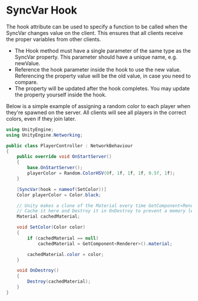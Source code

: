 # SyncVar Hook

The hook attribute can be used to specify a function to be called when the SyncVar changes value on the client.  This ensures that all clients receive the proper variables from other clients.
-   The Hook method must have a single parameter of the same type as the SyncVar property.  This parameter should have a unique name, e.g. newValue.
-   Reference the hook parameter inside the hook to use the new value.  Referencing the property value will be the old value, in case you need to compare.
-   The property will be updated after the hook completes. You may update the property yourself inside the hook.

Below is a simple example of assigning a random color to each player when they're spawned on the server.  All clients will see all players in the correct colors, even if they join later.

```cs
using UnityEngine;
using UnityEngine.Networking;

public class PlayerController : NetworkBehaviour
{
    public override void OnStartServer()
    {
        base.OnStartServer();
        playerColor = Random.ColorHSV(0f, 1f, 1f, 1f, 0.5f, 1f);
    }

    [SyncVar(hook = nameof(SetColor))]
    Color playerColor = Color.black;

    // Unity makes a clone of the Material every time GetComponent<Renderer>().material is used.
    // Cache it here and Destroy it in OnDestroy to prevent a memory leak.
    Material cachedMaterial;

    void SetColor(Color color)
    {
        if (cachedMaterial == null)
            cachedMaterial = GetComponent<Renderer>().material;

        cachedMaterial.color = color;
    }

    void OnDestroy()
    {
        Destroy(cachedMaterial);
    }
}
```
